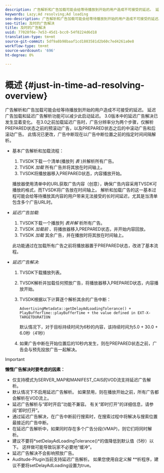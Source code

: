 ```yaml
---
description: 广告解析和广告加载可能会给等待播放到开始的用户造成不可接受的延迟。 延迟广告加载和延迟广告解析功能可以减少此启动延迟。 3.0版本中的延迟广告解决已发生显着变化。 在3.0之前加载延迟广告时，广告分辨率分为两个步骤，仅解析PREPARED状态之前的预滚动广告，以及PREPARED状态之后的中滚动广告和后滚动广告。 此情况已更改，广告中断现在以广告中断位置之前的指定时间间隔解析。
keywords: Lazy;Ad resolving;Ad loading
seo-description: 广告解析和广告加载可能会给等待播放到开始的用户造成不可接受的延迟。 延迟广告加载和延迟广告解析功能可以减少此启动延迟。 3.0版本中的延迟广告解决已发生显着变化。 在3.0之前加载延迟广告时，广告分辨率分为两个步骤，仅解析PREPARED状态之前的预滚动广告，以及PREPARED状态之后的中滚动广告和后滚动广告。 此情况已更改，广告中断现在以广告中断位置之前的指定时间间隔解析。
seo-title: 及时的广告解决
title: 及时的广告解决
uuid: 77028f6e-7e53-45d1-bcc0-54f8224d6d18
translation-type: tm+mt
source-git-commit: 5df9a8b98baaf1cd1803581d2b60c7ed4261a0e8
workflow-type: tm+mt
source-wordcount: '696'
ht-degree: 0%

---
```



# 概述 {#just-in-time-ad-resolving-overview}

广告解析和广告加载可能会给等待播放到开始的用户造成不可接受的延迟。 延迟广告加载和延迟广告解析功能可以减少此启动延迟。 3.0版本中的延迟广告解决已发生显着变化。 在3.0之前加载延迟广告时，广告分辨率分为两个步骤，仅解析PREPARED状态之前的预滚动广告，以及PREPARED状态之后的中滚动广告和后滚动广告。 此情况已更改，广告中断现在以广告中断位置之前的指定时间间隔解析。

* 基本广告解析和加载流程：

   1. TVSDK下载一个清单(播放列 *表* )并解析所有广告。
   1. TVSDK *加载* 所有广告并将其放在时间轴上。
   1. TVSDK将播放器移入PREPARED状态，内容播放开始。

   播放器使用清单中的URL获取广告内容（创意），确保广告内容采用TVSDK可播放的格式，而TVSDK将广告放在时间轴上。 解析和加载广告的这一基本过程可能会给等待播放其内容的用户带来无法接受的长时间延迟，尤其是当清单包含多个广告URL时。

* *延迟广告加载*:

   1. TVSDK下载一个播放列 *表并解* 析所有广告。
   1. TVSDK *加载前* 、将播放器移入PREPARED状态，并开始内容回放。
   1. TVSDK *加载* 其余广告，并在播放时将其放在时间轴上。

   此功能通过在加载所有广告之前将播放器置于PREPARED状态，改进了基本流程。

* *延迟广告解决*:

   1. TVSDK下载播放列表。
   1. TVSDK解析并加载任何预放广告，将播放器移入PREPARED状态，内容播放开始。
   1. TVSDK根据以下计算逐个解析其余的广告中断：

      `AdvertisingMetadata::getDelayAdLoadingTolerance() + PlayBufferTime::playBufferTime + the value defined in EXT-X-TARGETDURATION`

      默认情况下，对于目标持续时间为6秒的内容，该持续时间为5.0 + 30.0 + 6.0秒（41秒）

   1. 如果广告中断在开始位置后的10秒内发生，则在PREPARED状态之前，广告会与预先投放广告一起解决。

>[!IMPORTANT]
>
>**懒惰广告解决时要考虑的因素：**
>
>* 仅支持模式为SERVER_MAP和MANIFEST_CAIS的VOD流支持延迟广告解析。
>* 默认情况下不启用延迟广告解析。 如果禁用，则在播放开始之前，所有广告都会解析在VOD流上。
>* 延迟广告解析与“即时开启”功能不兼容。 有关“即时打开”的详细信息，请参阅“即时打开”。
>* 通过延迟广告解决，在广告中断前行搜索时，在搜索过程中将解决与搜索位置最接近的广告中断。
>* 在延迟广告解析中，如果同时存在多个广告分段(VMAP)，则它们将同时解析。
>* 建议不要将*setDelayAdLoadingTolerance()*的值降低到默认值（5秒）以下。 这样做可能导致玩家不必要地“缓冲”。
>* 延迟广告解决不会影响预放广告。
>* Auditude-Plugin当前支持延迟广告解析。 如果您使用自定义解 **&#x200B;析程序，建议不要将setDelayAdLoading设置为true。

>


